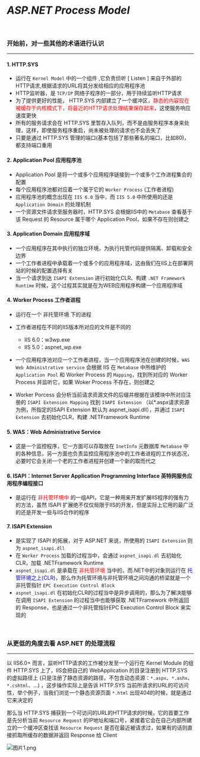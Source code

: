 # *<span>ASP.NET</span> Process Model*

<br/>

### 开始前，对一些其他的术语进行认识

---

#### 1. HTTP.SYS

- 运行在 `Kernel Model` 中的一个组件 ,它负责侦听 [ Listen ] 来自于外部的HTTP请求,根据请求的URL将其分发给相应的应用程序池
- HTTP监听器，是 `TCP/IP` 网络子程序的一部分，用于持续监听HTTP请求
- 为了提供更好的性能， HTTP.SYS 内部建立了一个缓冲区，<span style="color:red">静态的内容现在被缓存于内核模式下，将最近的HTTP请求处理结果保存起来</span>，这使服务响应速度更快
- 所有的服务请求会在 HTTP.SYS 里暂存入队列，而不是由服务程序本身来处理，这样，即使服务程序重启，尚未被处理的请求也不会丢失了
- 只要是通过 HTTP.SYS 管理的端口(基本包括了那些著名的端口，比如80)，都支持端口重用

#### 2. Application Pool 应用程序池

- Application Pool 是将一个或多个应用程序链接到一个或多个工作进程集合的配置
- 每个应用程序池都对应着一个属于它的 `Worker Process` (工作者进程)
- 应用程序池的概念出现在 `IIS 6.0` 当中，而 `IIS 5.0` 中所使用的还是 `Application Domain` 的处理机制
- 一个资源文件请求至服务器时，HTTP.SYS 会根据IIS中的 `Metabase` 查看基于该 Request 的 Resource 属于哪个 Application Pool，如果不存在则创建之

#### 3. Application Domain 应用程序域

- 一个应用程序在其中执行的独立环境，为执行托管代码提供隔离、卸载和安全边界
- 一个工作者进程中承载着一个或多个的应用程序域，这由我们在IIS上在部署网站的时候的配置选择有关
- 当一个请求到达 `ISAPI Extension` 进行初始化CLR、构建 `.NET Framework Runtime` 时候，这个过程其实就是在为WEB应用程序构建一个应用程序域

#### 4. Worker Process 工作者进程

- 运行在一个 <span style="color:res">非托管环境</span> 下的进程
- 工作者进程在不同的IIS版本所对应的文件是不同的
    - IIS 6.0：w3wp.exe
    - IIS 5.0：aspnet_wp.exe
- 一个应用程序池对应一个工作者进程，当一个应用程序池在创建的时候，`WAS Web Administrative service` 会根据 IIS 在 `Metabase` 中所维护的 `Application Pool` 和 Worker Process 的 `Mapping`，找到所对应的 Worker Process 并监听它，如果 Woker Process 不存在，则创建之

- Worker Porcess 会分析当前请求资源文件的后缀并根据在该模块中所对应注册的 `ISAPI Extension Mapping` 找到 `ISAPI Extension` （以*.aspx请求资源为例，所指定的ISAPI Extension 默认为 aspnet_isapi.dll），并通过 `ISAPI Extension` 去初始化CLR，构建 .NETFramework Runtime

#### 5. WAS：Web Administrative Service

- 这是一个监控程序，它一方面可以存取放在 `InetInfo` 元数据库 `Metabase` 中的各种信息，另一方面也负责监控应用程序池中的工作者进程的工作状态况，必要时它会关闭一个老的工作者进程并创建一个新的取而代之
 
#### 6. ISAPI：Internet Server Application Programming Interface 英特网服务应用程序编程接口

- 是运行在 <span style="color:red">非托管环境中</span> 的一组API，它是一种用来开发扩展IIS程序的强有力的方法，虽然 ISAPI 扩展绝不仅仅局限于IIS的开发，但是实际上它用的最广泛的还是开发一些与IIS合作的程序

#### 7. ISAPI Extension
- 是实现了 ISAPI 的拓展，对于 <span>ASP.NET</span> 来说，所使用的 `ISAPI Extension` 则为  `aspnet_isapi.dll`
- 在 `Worker Process` 加载的过程当中，会通过 `aspnet_isapi.dl` 去初始化CLR，加载 .NETFramework Runtime
- `aspnet_isapi.dl` 是承载在 <span style="color:red">非托管环境</span> 当中的，而.NET中的对象则运行在 <span style="color:blue">托管环境之上(CLR)</span>，那么作为托管环境与非托管环境之间沟通的桥梁就是一个非托管指针 `EPC Execution Control Block`
- `aspnet_isapi.dl` 在初始化CLR的过程当中是异步调用的，那么为了解决能够在调用 `ISAPI Extension` 的过程当中也能够获取 .NETFramework 中所返回的 Response，也是通过一个非托管指针EPC Execution Control Block 来实现的

<br/>

### 从更低的角度去看 <span>ASP.NET</span> 的处理流程

---

以 IIS6.0+ 而言，监听HTTP请求的工作被分发至一个运行在 Kernel Module 的组件 HTTP.SYS 上了，IIS会把自己的 WebApplication 的目录注册到 HTTP.SYS 的虚拟路径上 (只是注册了静态资源的路径，不包含动态资源：`*.aspx`、`*.ashx`、`*.cshtml`、…) ，这步操作实际上是告诉 HTTP.SYS 当前所请求的URL的可访问性，举个例子，当我们浏览一个静态资源页面 `*.html` 出现404的时候，就是通过它来决定的

那么当 HTTP.SYS 捕获到一个可访问的URL的HTTP请求的时候，它的首要工作是先分析当前 `Resource Request` 的IP地址和端口号，紧接着它会在自己内部所建立的一个缓冲区查找该 `Resource Request` 是否在最近被请求过，如果有的话则直接抓取所缓存的数据并返回 Response 给 Client

![图片1.png](https://i.loli.net/2019/12/04/uvnTsmoPFSgeX4y.png)

